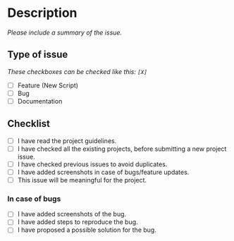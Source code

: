 # Description

*Please include a summary of the issue.*

## Type of issue

*These checkboxes can be checked like this: `[X]`*

- [ ] Feature (New Script)
- [ ] Bug
- [ ] Documentation

## Checklist

- [ ] I have read the project guidelines.
- [ ] I have checked all the existing projects, before submitting a new project issue.
- [ ] I have checked previous issues to avoid duplicates.
- [ ] I have added screenshots in case of bugs/feature updates.
- [ ] This issue will be meaningful for the project.

### In case of bugs

- [ ] I have added screenshots of the bug.
- [ ] I have added steps to reproduce the bug.
- [ ] I have proposed a possible solution for the bug.
